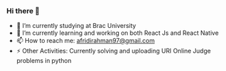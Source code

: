 ### Hi there 👋

<!--
**afridirahman97/afridirahman97** is a ✨ _special_ ✨ repository because its `README.md` (this file) appears on your GitHub profile.

Here are some ideas to get you started: -->

- 📜 I’m currently studying at Brac University
- 🌱 I’m currently learning and working on both React Js and React Native
- 📫 How to reach me: afridirahman97@gmail.com 
- ⚡ Other Activities: Currently solving and uploading URI Online Judge problems in python


